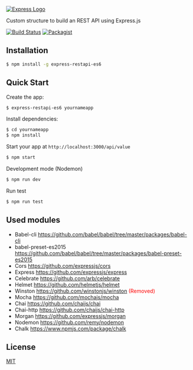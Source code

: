 [![Express Logo](https://image.ibb.co/hkTRKo/logo_express_restapi.png)](https://www.npmjs.com/package/express-restapi-es6)

Custom structure to build an REST API using Express.js

[![Build Status](https://travis-ci.org/jmbl1685/express-restapi-es6.svg?branch=master)](https://travis-ci.org/jmbl1685/express-restapi-es6)
[![Packagist](https://img.shields.io/packagist/l/doctrine/orm.svg)](https://github.com/jmbl1685/express-restapi-es6#readme)




## Installation

```sh
$ npm install -g express-restapi-es6
```

## Quick Start

Create the app:

```bash
$ express-restapi-es6 yournameapp
```

Install dependencies:

```bash
$ cd yournameapp
$ npm install
```

Start your app at `http://localhost:3000/api/value`

```bash
$ npm start
```
Development mode (Nodemon)
```bash
$ npm run dev
```
Run test
```bash
$ npm run test
```
## Used modules
* Babel-cli https://github.com/babel/babel/tree/master/packages/babel-cli
* babel-preset-es2015 https://github.com/babel/babel/tree/master/packages/babel-preset-es2015
* Cors https://github.com/expressjs/cors
* Express https://github.com/expressjs/express
* Celebrate https://github.com/arb/celebrate
* Helmet https://github.com/helmetjs/helmet
* Winston https://github.com/winstonjs/winston <label style="color: red">(Removed)</label>
* Mocha https://github.com/mochajs/mocha
* Chai https://github.com/chaijs/chai
* Chai-http https://github.com/chaijs/chai-http
* Morgan https://github.com/expressjs/morgan
* Nodemon https://github.com/remy/nodemon
* Chalk https://www.npmjs.com/package/chalk

## License

[MIT](LICENSE)

[npm-image]: https://img.shields.io/npm/v/express-generator.svg
[npm-url]: https://npmjs.org/package/express-generator
[travis-image]: https://img.shields.io/travis/expressjs/generator/master.svg?label=linux
[travis-url]: https://travis-ci.org/expressjs/generator
[appveyor-image]: https://img.shields.io/appveyor/ci/dougwilson/generator/master.svg?label=windows
[appveyor-url]: https://ci.appveyor.com/project/dougwilson/generator
[downloads-image]: https://img.shields.io/npm/dm/express-generator.svg
[downloads-url]: https://npmjs.org/package/express-generator

